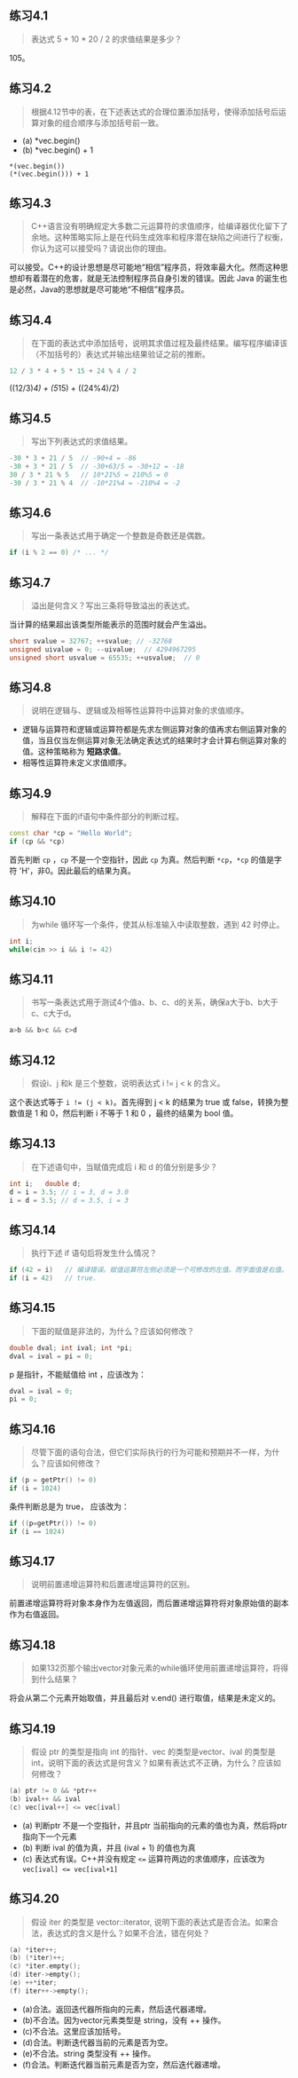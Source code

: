 ## 练习4.1

> 表达式 5 + 10 * 20 / 2 的求值结果是多少？

105。

## 练习4.2

> 根据4.12节中的表，在下述表达式的合理位置添加括号，使得添加括号后运算对象的组合顺序与添加括号前一致。
* (a) *vec.begin()
* (b) *vec.begin() + 1

```
*(vec.begin())
(*(vec.begin())) + 1
``` 

## 练习4.3

> C++语言没有明确规定大多数二元运算符的求值顺序，给编译器优化留下了余地。这种策略实际上是在代码生成效率和程序潜在缺陷之间进行了权衡，你认为这可以接受吗？请说出你的理由。

可以接受。C++的设计思想是尽可能地“相信”程序员，将效率最大化。然而这种思想却有着潜在的危害，就是无法控制程序员自身引发的错误。因此 Java 的诞生也是必然，Java的思想就是尽可能地“不相信”程序员。

## 练习4.4

> 在下面的表达式中添加括号，说明其求值过程及最终结果。编写程序编译该（不加括号的）表达式并输出结果验证之前的推断。
```cpp
12 / 3 * 4 + 5 * 15 + 24 % 4 / 2
```

((12/3)*4) + (5*15) + ((24%4)/2)

## 练习4.5

> 写出下列表达式的求值结果。
```cpp
-30 * 3 + 21 / 5  // -90+4 = -86
-30 + 3 * 21 / 5  // -30+63/5 = -30+12 = -18
30 / 3 * 21 % 5   // 10*21%5 = 210%5 = 0
-30 / 3 * 21 % 4  // -10*21%4 = -210%4 = -2
```

## 练习4.6

> 写出一条表达式用于确定一个整数是奇数还是偶数。

```cpp
if (i % 2 == 0) /* ... */
```

## 练习4.7

> 溢出是何含义？写出三条将导致溢出的表达式。

当计算的结果超出该类型所能表示的范围时就会产生溢出。
```cpp
short svalue = 32767; ++svalue; // -32768
unsigned uivalue = 0; --uivalue;  // 4294967295
unsigned short usvalue = 65535; ++usvalue;  // 0
```

## 练习4.8

> 说明在逻辑与、逻辑或及相等性运算符中运算对象的求值顺序。

* 逻辑与运算符和逻辑或运算符都是先求左侧运算对象的值再求右侧运算对象的值，当且仅当左侧运算对象无法确定表达式的结果时才会计算右侧运算对象的值。这种策略称为 **短路求值**。
* 相等性运算符未定义求值顺序。

## 练习4.9

> 解释在下面的if语句中条件部分的判断过程。
```cpp
const char *cp = "Hello World";
if (cp && *cp)
```

首先判断 `cp` ，`cp` 不是一个空指针，因此 `cp` 为真。然后判断 `*cp`，`*cp` 的值是字符 'H'，非0。因此最后的结果为真。

## 练习4.10

> 为while 循环写一个条件，使其从标准输入中读取整数，遇到 42 时停止。

```cpp
int i;
while(cin >> i && i != 42)
```

## 练习4.11

> 书写一条表达式用于测试4个值a、b、c、d的关系，确保a大于b、b大于c、c大于d。

```cpp
a>b && b>c && c>d
```

## 练习4.12

> 假设i、j 和k 是三个整数，说明表达式 i != j < k 的含义。

这个表达式等于 `i != (j < k)`。首先得到 j < k 的结果为 true 或 false，转换为整数值是 1 和 0，然后判断 i 不等于 1 和 0 ，最终的结果为 bool 值。

## 练习4.13

> 在下述语句中，当赋值完成后 i 和 d 的值分别是多少？
```cpp
int i;   double d;
d = i = 3.5; // i = 3, d = 3.0
i = d = 3.5; // d = 3.5, i = 3
```

## 练习4.14

> 执行下述 if 语句后将发生什么情况？
```cpp
if (42 = i)   // 编译错误。赋值运算符左侧必须是一个可修改的左值。而字面值是右值。
if (i = 42)   // true.
```

## 练习4.15

> 下面的赋值是非法的，为什么？应该如何修改？
```cpp
double dval; int ival; int *pi;
dval = ival = pi = 0;
```

p 是指针，不能赋值给 int ，应该改为：
```cpp
dval = ival = 0;
pi = 0;
```

## 练习4.16

> 尽管下面的语句合法，但它们实际执行的行为可能和预期并不一样，为什么？应该如何修改？
```cpp
if (p = getPtr() != 0)
if (i = 1024)
```

条件判断总是为 true， 应该改为：
```cpp
if ((p=getPtr()) != 0)
if (i == 1024)
```

## 练习4.17

> 说明前置递增运算符和后置递增运算符的区别。

前置递增运算符将对象本身作为左值返回，而后置递增运算符将对象原始值的副本作为右值返回。

## 练习4.18

> 如果132页那个输出vector对象元素的while循环使用前置递增运算符，将得到什么结果？

将会从第二个元素开始取值，并且最后对 v.end() 进行取值，结果是未定义的。

## 练习4.19

> 假设 ptr 的类型是指向 int 的指针、vec 的类型是vector<int>、ival 的类型是int，说明下面的表达式是何含义？如果有表达式不正确，为什么？应该如何修改？
```cpp
(a) ptr != 0 && *ptr++  
(b) ival++ && ival
(c) vec[ival++] <= vec[ival] 
```

* (a) 判断ptr 不是一个空指针，并且ptr 当前指向的元素的值也为真，然后将ptr指向下一个元素
* (b) 判断 ival 的值为真，并且 (ival + 1) 的值也为真
* (c) 表达式有误。C++并没有规定 `<=` 运算符两边的求值顺序，应该改为 `vec[ival] <= vec[ival+1]`

## 练习4.20

> 假设 iter 的类型是 vector<string>::iterator, 说明下面的表达式是否合法。如果合法，表达式的含义是什么？如果不合法，错在何处？
```cpp
(a) *iter++;
(b) (*iter)++;
(c) *iter.empty();
(d) iter->empty();
(e) ++*iter;
(f) iter++->empty();
```

* (a)合法。返回迭代器所指向的元素，然后迭代器递增。
* (b)不合法。因为vector元素类型是 string，没有 ++ 操作。
* (c)不合法。这里应该加括号。
* (d)合法。判断迭代器当前的元素是否为空。
* (e)不合法。string 类型没有 ++ 操作。
* (f)合法。判断迭代器当前元素是否为空，然后迭代器递增。

